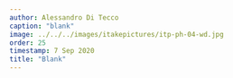 ```yaml
---
author: Alessandro Di Tecco
caption: "blank"
image: ../../../images/itakepictures/itp-ph-04-wd.jpg
order: 25
timestamp: 7 Sep 2020
title: "Blank"
---
```

